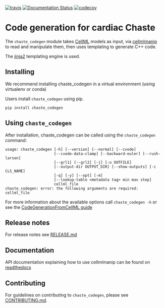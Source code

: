 [![travis](https://travis-ci.com/ModellingWebLab/chaste-codegen.svg?branch=master)](https://travis-ci.com/ModellingWebLab/chaste-codegen) [![Documentation Status](https://readthedocs.org/projects/chaste-codegen/badge/?version=latest)](https://chaste-codegen.readthedocs.io/en/latest/?badge=latest) [![codecov](https://codecov.io/gh/ModellingWebLab/chaste-codegen/branch/master/graph/badge.svg)](https://codecov.io/gh/ModellingWebLab/chaste-codegen)

# Code generation for cardiac Chaste

The `chaste_codegen` module takes [CellML](https://www.cellml.org/) models as input, via [cellmlmanip](https://github.com/ModellingWebLab/cellmlmanip) to read and manipulate them, then uses templating to generate C++ code.

The [jinja2](http://jinja.pocoo.org/) templating engine is used.

## Installing 
We recommend installing chaste_codegen in a virtual environment (using virtualenv or conda)

Users install `chaste_codegen` using pip.

```
pip install chaste_codegen
```

## Using `chaste_codegen`
After installation, chaste_codegen can be called using the `chaste_codegen` command:
```
usage: chaste_codegen [-h] [--version] [--normal] [--cvode]
                      [--cvode-data-clamp] [--backward-euler] [--rush-larsen]
                      [--grl1] [--grl2] [-j] [-o OUTFILE]
                      [--output-dir OUTPUT_DIR] [--show-outputs] [-c CLS_NAME]
                      [-q] [-y] [--opt] [-m]
                      [--lookup-table <metadata tag> min max step]
                      cellml_file
chaste_codegen: error: the following arguments are required: cellml_file
```

For more information about the available options call
`chaste_codegen -h` or see the [CodeGenerationFromCellML guide](https://chaste.cs.ox.ac.uk/trac/wiki/ChasteGuides/CodeGenerationFromCellML) 


## Release notes
For release notes see [RELEASE.md](./RELEASE.md)


## Documentation
API documentation explaining how to use cellmlmanip can be found on [readthedocs](https://chaste-codegen.readthedocs.io/en/latest/)


## Contributing
For guidelines on contributing to `chaste_codegen`, please see [CONTRIBUTING.md](CONTRIBUTING.md).
